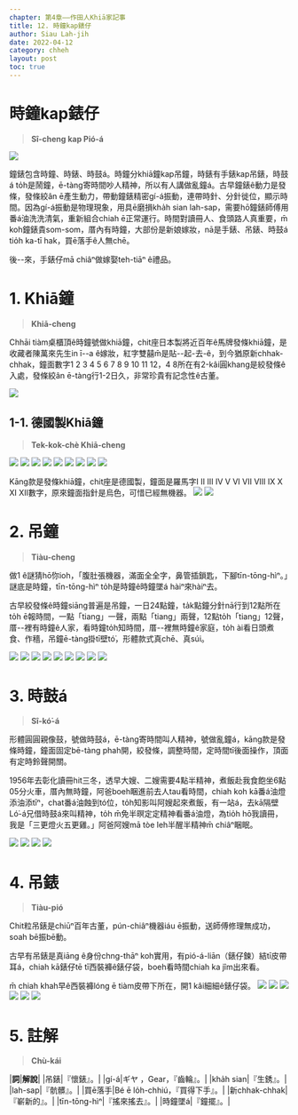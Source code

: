 ```yaml
---
chapter: 第4章——作田人Khiā家記事
title: 12. 時鐘kap錶仔
author: Siau Lah-jih
date: 2022-04-12
category: chheh
layout: post
toc: true
---
```


# 時鐘kap錶仔
> **Sî-cheng kap Pió-á**

![](../too5/16/16-4-3徛鐘陳建峰.jpg)

鐘錶包含時鐘、時錶、時鼓á。時鐘分khiā鐘kap吊鐘，時錶有手錶kap吊錶，時鼓á to̍h是鬧鐘，ē-tàng寄時間吵人精神，所以有人講做亂鐘á。古早鐘錶ê動力是發條，發條絞ân ē產生動力，帶動鐘錶精密gí-á振動，連帶時針、分針徙位，顯示時間。因為gí-á振動是物理現象，用具ē磨損kha̍h sian lah-sap，需要hō͘鐘錶師傅用番á油洗洗清氣，重新組合chiah ē正常運行。時間對讀冊人、食頭路人真重要，m̄ koh鐘錶貴som-som，厝內有時鐘，大部份是新娘嫁妝，nā是手錶、吊錶、時鼓á tio̍h ka-tī hak，買ē落手ê人無chē。

後--來，手錶仔mā chiâⁿ做嫁娶teh-tiāⁿ ê禮品。

# 1. Khiā鐘
> **Khiā-cheng**

Chhāi tiàm桌櫃頂ê時鐘號做khiā鐘，chit座日本製將近百年ê馬牌發條khiā鐘，是收藏者陳萬來先生in ī--a ê嫁妝，紅字雙囍m̄是貼--起-去-ê，到今猶原新chhak-chhak，鐘面數字1 2 3 4 5 6 7 8 9 10 11 12，4 8所在有2-kâi圓khang是絞發條ê入處，發條絞ân ē-tàng行1-2日久，非常珍貴有記念性ê古董。

![](../too5/16/16-4-1徛鐘.jpg) 


## 1-1. 德國製Khiā鐘
> **Tek-kok-chè Khiā-cheng**

![](../too5/16/16-4-2徛鐘陳建峰.jpg)
![](../too5/16/16-4-3徛鐘陳建峰.jpg)
![](../too5/16/16-4-3a徛鐘陳建峰.jpg)
![](../too5/16/16-4-4徛鐘陳建峰.jpg) 
![](../too5/16/16-4-5徛鐘陳建峰.jpg)
![](../too5/16/16-4-6徛鐘陳建峰.jpg) 
![](../too5/16/16-4-6a徛鐘陳建峰.jpg)
![](../too5/16/16-4-6b徛鐘.jpg)
![](../too5/16/16-4-6c徛鐘.jpg)

Kāng款是發條khiā鐘，chit座是德國製，鐘面是羅馬字I Ⅱ Ⅲ IV V VI VII VIII Ⅸ Ⅹ XI XII數字，原來鐘面指針是烏色，可惜已經無機器。
![](../too5/16/16-4-6d徛鐘.jpg)
![](../too5/16/16-4-6e徛鐘.jpg)

# 2. 吊鐘
> **Tiàu-cheng**

做1 ê謎猜hō͘你ioh，「腹肚張機器，滿面全全字，鼻管插鎖匙，下腳tīn-tōng-hìⁿ。」謎底是時鐘，tīn-tōng-hìⁿ to̍h是時鐘ê時鐘墜á hàiⁿ來hàiⁿ去。

古早絞發條ê時鐘siāng普遍是吊鐘，一日24點鐘，ta̍k點鐘分針nā行到12點所在to̍h ē報時間，一點「tiang」一聲，兩點「tiang」兩聲，12點to̍h「tiang」12聲，厝--裡有時鐘ê人家，看時鐘to̍h知時間，厝--裡無時鐘ê家庭，to̍h ài看日頭煮食、作穡，吊鐘ē-tàng掛tī壁tó͘，形體款式真chē、真súi。

![](../too5/16/16-4-7吊鐘.jpg)
![](../too5/16/16-4-8吊鐘.jpg)
![](../too5/16/16-4-9吊鐘.jpg)
![](../too5/16/16-4-10吊鐘.jpg)
![](../too5/16/16-4-11吊鐘.jpg)
![](../too5/16/16-4-12吊鐘.jpg)
![](../too5/16/16-4-12a吊鐘.jpg)
![](../too5/16/16-4-13吊鐘.jpg) 
![](../too5/16/16-4-14吊鐘.jpg)


# 3. 時鼓á
> **Sî-kó͘-á**

形體圓圓親像鼓，號做時鼓á，ē-tàng寄時間叫人精神，號做亂鐘á，kāng款是發條時鐘，鐘面固定bē-tàng phah開，絞發條，調整時間，定時間tī後面操作，頂面有定時鈴聲開關。

1956年去彰化讀冊hit三冬，透早大嫂、二嫂需要4點半精神，煮飯赴我食飽坐6點05分火車，厝內無時鐘，阿爸boeh睏進前去人tau看時間，chiah koh kā番á油燈添油添tīⁿ，chat番á油蝕到tó位，to̍h知影叫阿嫂起來煮飯，有一站á，去kā隔壁Ló͘-á兄借時鼓á來叫精神，to̍h m̄免半暝定定精神看番á油燈，為tio̍h hō͘我讀冊，我是「三更燈火五更雞。」阿爸阿嫂mā tòe leh半醒半精神m̄ chiâⁿ睏眠。

![](../too5/16/16-4-15時鼓仔.jpg)
![](../too5/16/16-4-16時鼓仔.jpg)
![](../too5/16/16-4-17時鼓仔.jpg)
![](../too5/16/16-4-18時鼓仔.jpg)

# 4. 吊錶
> **Tiàu-pió**

Chit粒吊錶是chiūⁿ百年古董，pún-chiâⁿ機器iáu ē振動，送師傅修理無成功，soah bē振bē動。

古早有吊錶是真iāng ê身份chng-thāⁿ koh實用，有pió-á-liān（錶仔鍊）結tī皮帶耳á，chiah kā錶仔tē tī西裝褲ê錶仔袋，boeh看時間chiah ka jîm出來看。

m̄ chiah khah早ê西裝褲lóng ē tiàm皮帶下所在，開1 kâi細細ê錶仔袋。
![](../too5/16/16-4-20吊錶.jpg)
![](../too5/16/16-4-21吊錶.jpg)
![](../too5/16/16-4-22吊錶.jpg)
![](../too5/16/16-4-23吊錶.jpg)
![](../too5/16/16-4-24吊錶.jpg)
![](../too5/16/16-4-25吊錶.jpg)

# 5. 註解
> **Chù-kái**

|**詞**|**解說**|
|吊錶|『懷錶』。|
|gí-á|ギヤ ，Gear，『齒輪』。|
|kha̍h sian|『生銹』。|
|lah-sap|『骯髒』。|
|買ē落手|Bé ē lo̍h-chhiú，『買得下手』。|
|新chhak-chhak|『嶄新的』。|
|tīn-tōng-hìⁿ|『搖來搖去』。|
|時鐘墜á|『鐘擺』。|
